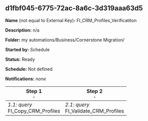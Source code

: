 ## d1fbf045-6775-72ac-8a6c-3d319aaa63d5

**Name** (not equal to External Key)**:** FI_CRM_Profiles_Verificatiton

**Description:** n/a

**Folder:** my automations/Business/Cornerstone Migration/

**Started by:** Schedule

**Status:** Ready

**Schedule:** Not defined

**Notifications:** _none_


| Step 1<br>_<small>-</small>_ | Step 2<br>_<small>-</small>_ |
| --- | --- |
| _1.1: query_<br>FI_Copy_CRM_Profiles | _2.1: query_<br>FI_Validate_CRM_Profiles |
